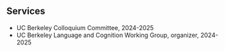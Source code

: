 ## Services
- UC Berkeley Colloquium Committee, 2024-2025
- UC Berkeley Language and Cognition Working Group, organizer, 2024-2025